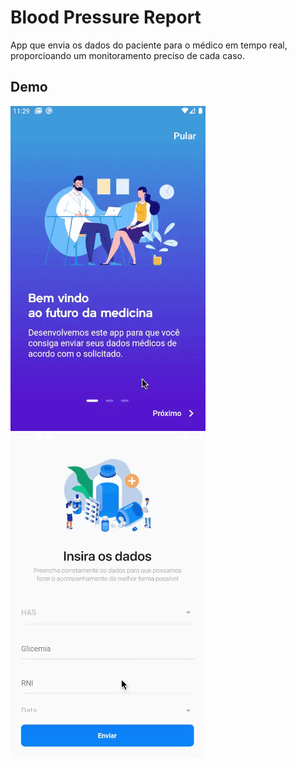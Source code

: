 # Blood Pressure Report

App que envia os dados do paciente para o médico em tempo real, proporcioando um monitoramento preciso de cada caso.

## Demo
![Farmers Market Finder Demo](assets/demo/Tutorial.gif)&emsp;
![Farmers Market Finder Demo](assets/demo/Animation.gif)